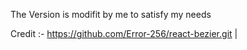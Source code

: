 The Version is modifit by me to satisfy my needs 


Credit :- https://github.com/Error-256/react-bezier.git                                                                            |

